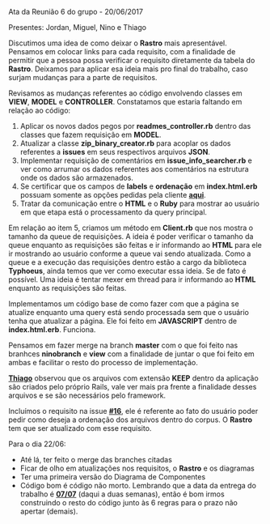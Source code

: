 Ata da Reunião 6 do grupo -  20/06/2017

Presentes: Jordan, Miguel, Nino e Thiago

Discutimos uma idea de como deixar o **Rastro** mais apresentável. Pensamos em colocar links para cada requisito, com a finalidade de permitir que a pessoa possa verificar o requisito diretamente da tabela do **Rastro**. Deixamos para aplicar esa ideia mais pro final do trabalho, caso surjam mudanças para a parte de requisitos.

Revisamos as mudanças referentes ao código envolvendo classes em **VIEW**, **MODEL** e **CONTROLLER**. Constatamos que estaria faltando em relação ao código:
1. Aplicar os novos dados pegos por **readmes_controller.rb** dentro das classes que fazem requisição em **MODEL**.
2. Atualizar a classe **zip_binary_creator.rb** para acoplar os dados referentes a **issues** em seus respectivos arquivos **JSON**.
3. Implementar requisição de comentários em **issue_info_searcher.rb** e ver como arrumar os dados referentes aos comentários na estrutura onde os dados são armazenados.
4. Se certificar que os campos de **labels** e **ordenação** em **index.html.erb** possuam somente as opções pedidas pela cliente **[aqui](https://github.com/danielamaksoud/INF1629TerceiroTrabalho/commit/ea6aae14aa22319bc9a0c32bd79ab3b2f3fd98dc#commitcomment-22631095)**.
5. Tratar da comunicação entre o **HTML** e o **Ruby** para mostrar ao usuário em que etapa está o processamento da query principal.

Em relação ao item 5, criamos um método em **Client.rb** que nos mostra o tamanho da queue de requisições. A ideia é poder verificar o tamanho da queue enquanto as requisições são feitas e ir informando ao **HTML** para ele ir mostrando ao usuário conforme a queue vai sendo atualizada. Como a queue e a execução das requisições dentro estão a cargo da biblioteca **Typhoeus**, ainda temos que ver como executar essa ideia. Se de fato é possível. Uma ideia é tentar mexer em thread para ir informando ao **HTML** enquanto as requisições são feitas.

Implementamos um código base de como fazer com que a página se atualize enquanto uma query está sendo processada sem que o usuário tenha que atualizar a página. Ele foi feito em **JAVASCRIPT** dentro de **index.html.erb**. Funciona.

Pensamos em fazer merge na branch **master** com o que foi feito nas branhces **ninobranch** e **view** com a finalidade de juntar o que foi feito em ambas e facilitar o resto do processo de implementação.

**[Thiago](https://github.com/thiagola92)** observou que os arquivos com extensão **KEEP** dentro da aplicação são criados pelo próprio Rails, vale ver mais pra frente a finalidade desses arquivos e se são necessários pelo framework.

Incluímos o requisito na issue **[#16](https://github.com/danielamaksoud/INF1629TerceiroTrabalho/issues/16)**, ele é referente ao fato do usuário poder pedir como deseja a ordenação dos arquivos dentro do corpus. O **Rastro** tem que ser atualizado com esse requisito.

Para o dia 22/06:
- Até lá, ter feito o merge das branches citadas
- Ficar de olho em atualizações nos requisitos, o **Rastro** e os diagramas
- Ter uma primeira versão do Diagrama de Componentes
- Código bom é código não morto. Lembrando que a data da entrega do trabalho é **[07/07](https://pes2006.wordpress.com/calendario-2/)** (daqui a duas semanas), então é bom irmos construindo o resto do código junto às 6 regras para o prazo não apertar (demais).
